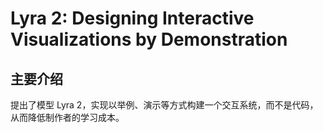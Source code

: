 # Lyra 2: Designing Interactive Visualizations by Demonstration

## 主要介绍

提出了模型 Lyra 2，实现以举例、演示等方式构建一个交互系统，而不是代码，从而降低制作者的学习成本。

